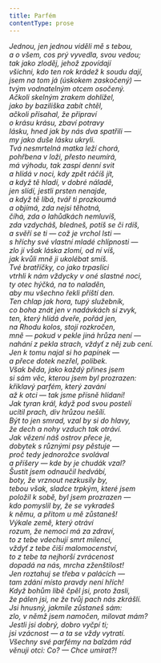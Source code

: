 ```yaml
---
title: Parfém
contentType: prose
---
```


_Jednou, jen jednou viděli mě s tebou,  
a o všem, cos prý vyvedla, svou vedou;  
tak jako zloděj, jehož zpovídají  
všichni, kdo ten rok krádež k soudu dají,  
jsem na tom já (úskokem zaskočený) —  
tvým vodnatelným otcem osočený.  
Ačkoli skelným zrakem dohlížel,  
jako by baziliška zabít chtěl,  
ačkoli přísahal, že připraví  
o krásu krásu, zbaví potravy  
lásku, hned jak by nás dva spatřili —  
my jako duše lásku ukryli.  
Tvá nesmrtelná matka leží chorá,  
pohřbena v loži, přesto neumírá,  
má výhodu, tak zaspí denní svit  
a hlídá v noci, kdy zpět ráčíš jít,  
a když tě hladí, v dobré náladě,  
jen slídí, jestli prsten nenajde,  
a když tě líbá, tvář ti prozkoumá  
a objímá, zda nejsi těhotná,  
číhá, zda o lahůdkách nemluvíš,  
zda vzdycháš, bledneš, potíš se či rdíš,  
a svěří se ti — což je vrchol lsti —  
s hříchy své vlastní mladé chlípnosti —  
zlo jí však láska zlomí, od ní víš,  
jak kvůli mně ji ukolébat smíš.  
Tvé bratříčky, co jako trpaslíci  
vtrhli k nám vždycky v oné slastné noci,  
ty otec hýčká, na to naladěn,  
aby mu všechno řekli příští den.  
Ten chlap jak hora, tupý služebník,  
co boha znát jen v nadávkách si zvyk,  
ten, který hlídá dveře, pořád jen,  
na Rhodu kolos, stojí rozkročen,  
mně — pokud v pekle jiná hrůza není —  
nahání z pekla strach, vždyť z něj zub cení.  
Jen k tomu najal si ho papínek —  
a přece dotek nezřel, polibek.  
Však běda, jako každý přines jsem  
si sám věc, kterou jsem byl prozrazen:  
křiklavý parfém, který zavání  
až k otci — tak jsme přísně hlídaní!  
Jak tyran král, když pod svou postelí  
ucítil prach, div hrůzou nešílí.  
Být to jen smrad, vzal by si do hlavy,  
že dech a nohy vzduch tak otráví.  
Jak vězení náš ostrov přece je,  
dobytek s různými psy pěstuje —  
proč tedy jednorožce svolával  
a příšery — kde by je chudák vzal?  
Šustit jsem odnaučil hedvábí,  
boty, že vrznout nezkusily by,  
tebou však, sladce trpkým, které jsem  
položil k sobě, byl jsem prozrazen —  
kdo pomyslil by, že se vykradeš  
k němu, a přitom u mě zůstaneš!  
Výkale země, který otráví  
rozum, že nemoci má za zdraví,  
to z tebe vdechují smrt milenci,  
vždyť z tebe čiší malomocenství,  
to z tebe ta nejhorší zvrácenost  
dopadá na nás, mrcha zženštilost!  
Jen roztahuj se třeba v palácích —  
tam zdání místo pravdy není hřích!  
Když bohům libě čpěl jsi, proto žasli,  
že pálen jsi, ne že tvůj pach nás zkrášlí.  
Jsi hnusný, jakmile zůstaneš sám:  
zlo, v němž jsem namočen, milovat mám?  
Jestli jsi dobrý, dobro vyčpí ti;  
jsi vzácnost — a ta se vždy vytratí.  
Všechny své parfémy na balzám rád  
věnuji otci: Co? — Chce umírat?!_
